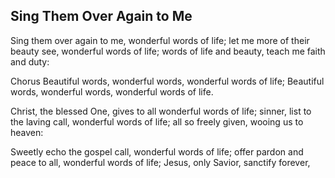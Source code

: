 ## Sing Them Over Again to Me

Sing them over again to me,
wonderful words of life;
let me more of their beauty see,
wonderful words of life;
words of life and beauty,
teach me faith and duty:

Chorus
Beautiful words, wonderful words,
wonderful words of life;
Beautiful words, wonderful words,
wonderful words of life.

Christ, the blessed One, gives to all
wonderful words of life;
sinner, list to the laving call,
wonderful words of life;
all so freely given,
wooing us to heaven: 

Sweetly echo the gospel call,
wonderful words of life;
offer pardon and peace to all,
wonderful words of life;
Jesus, only Savior,
sanctify forever, 